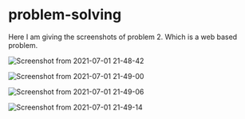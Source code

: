 # problem-solving

Here I am giving the screenshots of problem 2. Which is a web based problem.

![Screenshot from 2021-07-01 21-48-42](https://user-images.githubusercontent.com/41616701/124156745-d27acc00-dab9-11eb-886f-9869eaf14438.png)

![Screenshot from 2021-07-01 21-49-00](https://user-images.githubusercontent.com/41616701/124156985-153ca400-daba-11eb-9127-0d112dc182c3.png)

![Screenshot from 2021-07-01 21-49-06](https://user-images.githubusercontent.com/41616701/124157052-2685b080-daba-11eb-9623-ded75e0a40ea.png)

![Screenshot from 2021-07-01 21-49-14](https://user-images.githubusercontent.com/41616701/124157090-330a0900-daba-11eb-8994-522712d41ecb.png)


